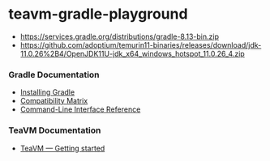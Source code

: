 teavm-gradle-playground
=======================
- https://services.gradle.org/distributions/gradle-8.13-bin.zip
- https://github.com/adoptium/temurin11-binaries/releases/download/jdk-11.0.26%2B4/OpenJDK11U-jdk_x64_windows_hotspot_11.0.26_4.zip

### Gradle Documentation
- [Installing Gradle](https://docs.gradle.org/current/userguide/installation.html#ex-installing-manually)
- [Compatibility Matrix](https://docs.gradle.org/current/userguide/compatibility.html#compatibility)
- [Command-Line Interface Reference](https://docs.gradle.org/current/userguide/command_line_interface.html)

### TeaVM Documentation
- [TeaVM — Getting started](https://teavm.org/docs/intro/getting-started.html)
